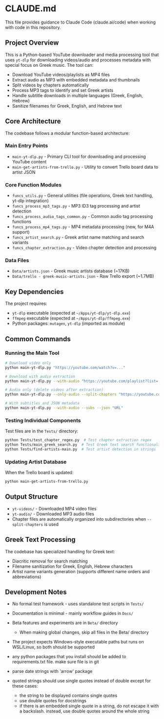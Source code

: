 # CLAUDE.md

This file provides guidance to Claude Code (claude.ai/code) when working with code in this repository.

## Project Overview

This is a Python-based YouTube downloader and media processing tool that uses `yt-dlp` for downloading videos/audio and processes metadata with special focus on Greek music. The tool can:

- Download YouTube videos/playlists as MP4 files
- Extract audio as MP3 with embedded metadata and thumbnails
- Split videos by chapters automatically
- Process MP3 tags to identify and set Greek artists
- Handle subtitle downloads in multiple languages (Greek, English, Hebrew)
- Sanitize filenames for Greek, English, and Hebrew text

## Core Architecture

The codebase follows a modular function-based architecture:

### Main Entry Points
- `main-yt-dlp.py` - Primary CLI tool for downloading and processing YouTube content
- `main-get-artists-from-trello.py` - Utility to convert Trello board data to artist JSON

### Core Function Modules
- `funcs_utils.py` - General utilities (file operations, Greek text handling, yt-dlp integration)
- `funcs_process_mp3_tags.py` - MP3 ID3 tag processing and artist detection
- `funcs_process_audio_tags_common.py` - Common audio tag processing functions
- `funcs_process_mp4_tags.py` - MP4 metadata processing (new, for M4A support)
- `funcs_artist_search.py` - Greek artist name matching and search variants
- `funcs_chapter_extraction.py` - Video chapter detection and processing

### Data Files
- `Data/artists.json` - Greek music artists database (~17KB)
- `Data/trello - greek-music-artists.json` - Raw Trello export (~1.7MB)

## Key Dependencies

The project requires:
- `yt-dlp` executable (expected at `~/Apps/yt-dlp/yt-dlp.exe`)
- `ffmpeg` executable (expected at `~/Apps/yt-dlp/ffmpeg.exe`)
- Python packages: `mutagen`, `yt-dlp` (imported as module)

## Common Commands

### Running the Main Tool
```bash
# Download video only
python main-yt-dlp.py "https://youtube.com/watch?v=..."

# Download with audio extraction
python main-yt-dlp.py --with-audio "https://youtube.com/playlist?list=..."

# Audio only (delete videos after extraction)
python main-yt-dlp.py --only-audio --split-chapters "https://youtube.com/watch?v=..."

# With subtitles and JSON metadata
python main-yt-dlp.py --with-audio --subs --json "URL"
```

### Testing Individual Components
Test files are in the `Tests/` directory:
```bash
python Tests/test_chapter_regex.py  # Test chapter extraction regex
python Tests/main_greek_search.py  # Test Greek text search functionality
python Tests/find-artists-main.py  # Test artist detection in strings
```

### Updating Artist Database
When the Trello board is updated:
```bash
python main-get-artists-from-trello.py
```

## Output Structure

- `yt-videos/` - Downloaded MP4 video files
- `yt-audio/` - Downloaded MP3 audio files
- Chapter files are automatically organized into subdirectories when `--split-chapters` is used

## Greek Text Processing

The codebase has specialized handling for Greek text:
- Diacritic removal for search matching
- Filename sanitization for Greek, English, Hebrew characters
- Artist name variants generation (supports different name orders and abbreviations)

## Development Notes

- No formal test framework - uses standalone test scripts in `Tests/`
- Documentation is minimal - mainly workflow guides in `Docs/`
- Beta features and experiments are in `Beta/` directory
  - When making global changes, skip all files in the Beta/ directory
- The project expects Windows-style executable paths but runs on WSL/Linux, so both should be supported
- any python packages that you install should be added to requirements.txt file. make sure file is in git

- parse date strings with 'arrow' package
- quoted strings should use single quotes instead of double except for these cases:
  - the string to be displayed contains single quotes
  - use double quotes for docstrings
  - if there is an embedded single quote in a string, do not escape it with a backslash. instead, use double quotes around the whole string